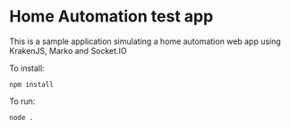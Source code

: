 Home Automation test app
===========

This is a sample application simulating a home automation web app using KrakenJS, Marko and Socket.IO


To install:

```
npm install
```

To run:
```
node .
```
